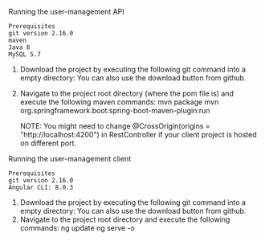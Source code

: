 Running the user-management API

	Prerequisites 
	git version 2.16.0
	maven
	Java 8
	MySQL 5.7
	
1) Download the project by executing the following git command into a empty directory: 
	You can also use the download button from github.
2) Navigate to the project root directory (where the pom file is) and execute the following maven commands:
	mvn package
	mvn org.springframework.boot:spring-boot-maven-plugin:run
	
	NOTE: You might need to change @CrossOrigin(origins = "http://localhost:4200") in RestController 
		if your client project is hosted on different port.
		
		
Running the user-management client

	Prerequisites
	git version 2.16.0
	Angular CLI: 8.0.3
	
1) Download the project by executing the following git command into a empty directory:
	You can also use the download button from github.
2) Navigate to the project root directory and execute the following commands:
	ng update
	ng serve -o

